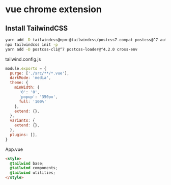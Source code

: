 # vue chrome extension

## Install TailwindCSS

```bash
yarn add -D tailwindcss@npm:@tailwindcss/postcss7-compat postcss@^7 autoprefixer@^9 postcss-class-rename@^1 postcss-remove-selectors@^2 postcss-scss@^3
npx tailwindcss init -p
yarn add -D postcss-cli@^7 postcss-loader@^4.2.0 cross-env
```

tailwind.config.js

```js
module.exports = {
  purge: ['./src/**/*.vue'],
  darkMode: 'media',
  theme: {
    minWidth: {
      '0': '0',
      'popup': '350px',
      full: '100%'
    },
    extend: {},
  },
  variants: {
    extend: {},
  },
  plugins: [],
}
```

App.vue

```html
<style>
  @tailwind base;
  @tailwind components;
  @tailwind utilities;
</style>
```
